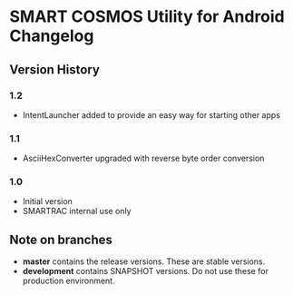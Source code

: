 # SMART COSMOS Utility for Android Changelog

## Version History

### 1.2

 - IntentLauncher added to provide an easy way for starting other apps

### 1.1

 - AsciiHexConverter upgraded with reverse byte order conversion

### 1.0

 - Initial version
 - SMARTRAC internal use only

## Note on branches

 - **master** contains the release versions. These are stable versions.
 - **development** contains SNAPSHOT versions. Do not use these for production environment. 